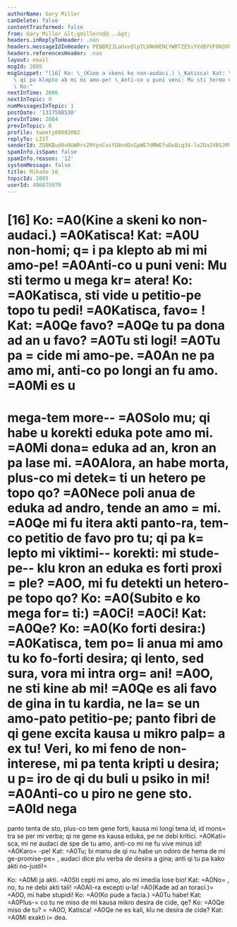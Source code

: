 ```yaml
---
authorName: Gary Miller
canDelete: false
contentTrasformed: false
from: Gary Miller &lt;gmillernd@...&gt;
headers.inReplyToHeader: .nan
headers.messageIdInHeader: PENBR2JLaUxvQlpTLUNmNENCYWRTZE5iYVdBYVF0N3VUY1h0NkhyejkzSjZCVy1MbmJrUUBtYWlsLmdtYWlsLmNvbT4=
headers.referencesHeader: .nan
layout: email
msgId: 2085
msgSnippet: "[16] Ko: \_(Kine a skeni ko non-audaci.) \_Katisca! Kat: \_U non-homi;\
  \ qi pa klepto ab mi mi amo-pe! \_Anti-co u puni veni: Mu sti termo u mega kratera!\
  \ Ko:"
nextInTime: 2086
nextInTopic: 0
numMessagesInTopic: 1
postDate: '1317598530'
prevInTime: 2084
prevInTopic: 0
profile: tweety08092002
replyTo: LIST
senderId: ZQ8KBud0v0UWRrsZHYpnCxsfD8ndOsGpWE7dMWEfuDeBiq34-loZOa2VBSJMSv5jN85BSq91EdlgTJRqs-suLNd5uHHc5P1O
spamInfo.isSpam: false
spamInfo.reason: '12'
systemMessage: false
title: Mikado 16
topicId: 2085
userId: 486875979
---
```


[16]
Ko: =A0(Kine a skeni ko non-audaci.) =A0Katisca!
Kat: =A0U non-homi; q=
i pa klepto ab mi mi amo-pe! =A0Anti-co u puni veni:
Mu sti termo u mega kr=
atera!
Ko: =A0Katisca, sti vide u petitio-pe topo tu pedi! =A0Katisca, favo=
!
Kat: =A0Qe favo? =A0Qe tu pa dona ad an u favo? =A0Tu sti logi! =A0Tu pa =
cide
mi amo-pe. =A0An ne pa amo mi, anti-co po longi an fu amo. =A0Mi es u
=
mega-tem more-- =A0Solo mu; qi habe u korekti eduka pote amo mi. =A0Mi
dona=
 eduka ad an, kron an pa lase mi. =A0Alora, an habe morta, plus-co
mi detek=
ti un hetero pe topo qo? =A0Nece poli anua de eduka ad andro,
tende an amo =
mi. =A0Qe mi fu itera akti panto-ra, tem-co petitio de favo
pro tu; qi pa k=
lepto mi viktimi-- korekti: mi stude-pe-- klu kron an
eduka es forti proxi =
ple? =A0O, mi fu detekti un hetero-pe topo qo?
Ko: =A0(Subito e ko mega for=
ti:) =A0Ci! =A0Ci!
Kat: =A0Qe?
Ko: =A0(Ko forti desira:) =A0Katisca, tem po=
li anua mi amo tu ko fo-forti
desira; qi lento, sed sura, vora mi intra org=
ani! =A0O, ne sti kine ab
mi! =A0Qe es ali favo de gina in tu kardia, ne la=
se un amo-pato
petitio-pe; panto fibri de qi gene excita kausa u mikro palp=
a ex tu!
Veri, ko mi feno de non-interese, mi pa tenta kripti u desira; u p=
iro
de qi du buli u psiko in mi! =A0Anti-co u piro ne gene sto. =A0Id nega
=
panto tenta de sto, plus-co tem gene forti, kausa mi longi tena id, id
mons=
tra se per mi verba; qi ne gene es kausa eduka, pe ne debi
kritici. =A0Kati=
sca, mi ne audaci de spe de tu amo, anti-co mi ne fu
vive minus id! =A0Karo=
-pe!
Kat: =A0Tu; bi manu de qi nu habe un odoro de hema de mi ge-promise-pe=
,
audaci dice plu verba de desira a gina; anti qi tu pa kako akti
no-justi!=

Ko: =A0Mi ja akti. =A0Sti cepti mi amo, alo mi imedia lose bio!
Kat: =A0No=
, no, tu ne debi akti tali! =A0Ali-ra excepti u-la! =A0(Kade ad an
toraci.)=
 =A0O, mi habe stupidi!
Ko: =A0(Ko pude a facia.) =A0Tu habe!
Kat: =A0Plus-=
co tu ne miso de mi kausa mikro desira de cide, qe?
Ko: =A0Qe miso de tu? =
=A0O, Katisca! =A0Qe ne es kali, klu ne desira de cide?
Kat: =A0Mi exakti i=
dea.

